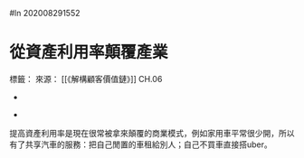 #ln 202008291552
# 從資產利用率顛覆產業
標籤： 
來源： [[《解構顧客價值鏈》]] CH.06

-

>

-

提高資產利用率是現在很常被拿來顛覆的商業模式，例如家用車平常很少開，所以有了共享汽車的服務：把自己閒置的車租給別人；自己不買車直接搭uber。